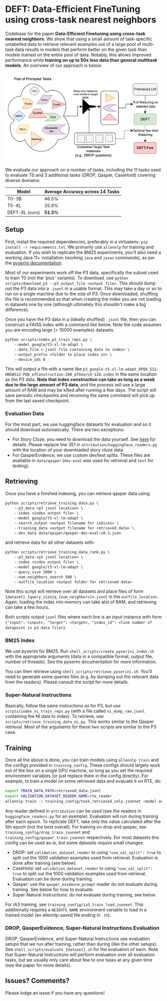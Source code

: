 # DEFT: Data-Efficient FineTuning using cross-task nearest neighbors

Codebase for the paper **Data-Efficient Finetuning using cross-task nearest neighbors**. We show that using a small amount of task-specific unlabelled data to retrieve relevant examples out of a large pool of multi-task data results in models that perform better on the given task than models trained on the entire pool of data. Notably, this allows improved performance while **training on up to 50x less data than general multitask models**. An overview of our approach is below:

![DEFT method overiew](figure.png)


We evaluate our approach on a number of tasks, including the 11 tasks used to evaluate T0 and 3 additional tasks (DROP, Qasper, CaseHold) covering diverse domains:

| Model      | Average Accuracy across 14 Tasks |
| ----------- | ----------- |
| T0-3B      | 46.5%   |
| T5-XL | 35.9% |
| DEFT-XL (ours)   | **51.3%**        |

## Setup

First, install the required dependencies, preferably in a virtualenv: `pip install -r requirements.txt`. We primarily use `allennlp` for training and evaluation. If you wish to replicate the BM25 experiments, you'll also need a working Java 11+ installation (working `java` and `javac` commands), as per the [pyserini documentation](https://github.com/castorini/pyserini).

Most of our experiments work off the P3 data, specifically the subset used to train T0 (not the 'plus' variants). To download, use `python scripts/download_p3 --p3_output_file <output file>`. This should dump out the P3 data into a `.jsonl` in a usable format. This may take a day or so to run on a single machine due to the size of P3. Once downloaded, shuffling the file is recommended so that when creating the index you are not loading in datasets one by one (although ultimately this shouldn't make a big difference).

Once you have the P3 data in a (ideally shuffled) `.jsonl` file, then you can construct a FAISS index with a command like below. Note the code assumes you are encoding large (> 10000 examples) datasets.
```
python scripts/index_p3_train_reps.py \
    --model google/t5-xl-lm-adapt \
    --data_file <.jsonl file containing data to index> \
    --output_prefix <folder to place index in> \
    --device_ids 0
```

This will output a file with a name like `p3_google-t5-xl-lm-adapt_OPQ8_512-HNSW512-PQ8_efConstruction-200_efSearch-128.index` in the same location as the P3 data. **Note that index construction can take as long as a week due to the large amount of P3 data**, and the process will use a large amount of RAM and may be killed after running a few days. The script will save periodic checkpoints and rerunning the same command will pick up from the last saved checkpoint.

### Evaluation Data

For the most part, we use huggingface datasets for evaluation and so it should download automatically. There are two exceptions:
- For Story Cloze, you need to download the data yourself. See [here](https://huggingface.co/datasets/story_cloze) for details. Please replace line 351 in `attribution/huggingface_readers.py` with the location of your downloaded story cloze data.
- For QasperEvidence, we use custom dev/test splits. These files are available in `data/qasper` (`dev-eval` was used for retrieval and `test` for testing).


## Retrieving

Once you have a finished indexing, you can retrieve qasper data using:
```
python scripts/retrieve_training_data.py \
    --p3_data <p3 jsonl location> \
    --index <index output file> \
    --model google/t5-xl-lm-adapt \
    --search_output <output filename for indices> \
    --training_data <output filename for retrieved data> \
    --dev_data data/qasper/qasper-dev-eval-v0.3.json
```
and retrieve data for all other datasets with:
```
python scripts/retrieve_training_data_rank.py \
    --p3_data <p3 jsonl location> \
    --index <index output file> \
    --model google/t5-xl-lm-adapt \
    --query_size 1000 \
    --num_neighbors_search 500 \
    --outfile_location <output folder for retrieved data>
```
Note this script will retrieve over all datasets and place files of form `{dataset}_{query_size}q_{num_neighbors}n.jsonl` in the `outfile_location`. Again, loading the index into memory can take alot of RAM, and retrieving can take a few hours.

Both scripts output `jsonl` files where each line is an input instance with form `{"input": <input>, "target": <target>, "index_id": <line number of datapoint in p3 data file>}`.

### BM25 Index

We use pyserini for BM25. Run `shell_scripts/create_pyserini_index.sh` with the appropriate arguments (data in a compatible format, output file, number of threads). See the pyserini documentation for more information.

You can then retrieve using `shell_scripts/retrieve_pyserini.sh`. You'll need to generate some queries files (e.g. by dumping out the relevant data from the readers). Please consult the script for more details.

### Super-Natural Instructions

Basically, follow the same instructions as for P3, but use `scrpts/index_ni_train_reps.py` (with a file called `ni_dump_raw.jsonl` containing the NI data to index). To retrieve, use `scripts/retrieve_training_data_ni.py`. This works similar to the Qasper retrieval. Most of the arguments for these two scripts are similar to the P3 case.

## Training

Once all the above is done, you can train models using `allennlp train` and the configs provided in `training_config`. These configs should largely work out of the box on a single GPU machine, so long as you set the required environment variables (or just replace them in the config directly). For example, to train a model on some retrieved data and evaluate it on RTE, do:
```bash
export TRAIN_DATA_PATH=retrieved_data.jsonl
export VALIDATION_DATASET_READER_NAME=rte_reader
allennlp train -s training_config/task_retrieved_only.jsonnet <model output folder>  --include-package attribution
```

Any reader defined in `attribution` can be used (see the readers in `huggingface_readers.py` for an example). Evaluation will run during training after each epoch. To replicate DEFT, take only the value calculated after the 5th epoch (not the best overall). For training on drop and qasper, see `training_config/drop_train.jsonnet` and `training_config/qasper_train.jsonnet` respectively. For most datasets this config can be used as-is, but some datasets require small changes:

- DROP: set `validation_dataset_reader` to using `"use_val_split": true` to split out the 1000 validation examples used from retrieval. Evaluation is done after training (see below).
- CaseHold:  set `validation_dataset_reader` to using `"use_val_split": true` to split out the 1000 validation examples used from retrieval. Evaluation can be done during training.
- Qasper: use the `qasper_evidence_prompt` reader do not evaluate during training. See below for how to evaluate.
- Super-Natural Instructions: do not evaluate during training, see below.

For IA3 training, see `training_config/ia3_train_load.jsonnet`. This additionally requires a `WEIGHTS_NAME` environment variable to load in a trained model (an allennlp-saved file ending in `.th`).

### DROP, QasperEvidence, Super-Natural Instructions Evaluation

DROP, QasperEvidence, and Super-Natural Instructions use evaluation setups that we run after training, rather than during (like the other setups). See `shell_scripts/evaluate_{dataset}.sh` for the evaluation of each. Note that Super-Natural Instructions will perform evaluation over all evaluation tasks, but we usually only care about few to one tasks at any given time (see the paper for more details).

## Issues? Comments?

Please lodge an issue if you have any questions!
